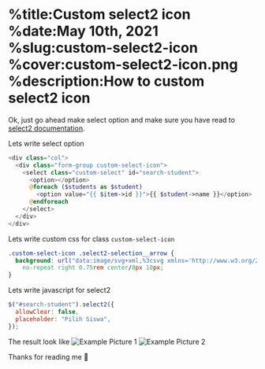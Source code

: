 %title:Custom select2 icon
%date:May 10th, 2021
%slug:custom-select2-icon
%cover:custom-select2-icon.png
%description:How to custom select2 icon
==========

Ok, just go ahead make select option and make sure you have read to [select2 documentation](https://select2.org/getting-started/installation).

Lets write select option

```php
<div class="col">
  <div class="form-group custom-select-icon">
    <select class="custom-select" id="search-student">
      <option></option>
      @foreach ($students as $student)
        <option value="{{ $item->id }}">{{ $student->name }}</option>
      @endforeach
    </select>
  </div>
</div>
```

Lets write custom css for class `custom-select-icon`

```css
.custom-select-icon .select2-selection__arrow {
  background: url("data:image/svg+xml,%3csvg xmlns='http://www.w3.org/2000/svg' width='4' height='5' viewBox='0 0 4 5'%3e%3cpath fill='%23343a40' d='M2 0L0 2h4zm0 5L0 3h4z'/%3e%3c/svg%3e")
    no-repeat right 0.75rem center/8px 10px;
}
```

Lets write javascript for select2

```javascript
$("#search-student").select2({
  allowClear: false,
  placeholder: "Pilih Siswa",
});
```

The result look like
![Example Picture 1](https://i.ibb.co/TcxDdXw/Screenshot-from-2021-05-10-14-53-00.png)
![Example Picture 2](https://i.ibb.co/ZWHHFsK/Screenshot-from-2021-05-10-14-53-20.png)

Thanks for reading me 💛

